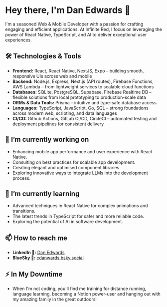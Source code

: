 # Hey there, I'm Dan Edwards 👋

I'm a seasoned Web & Mobile Developer with a passion for crafting engaging and efficient applications. At Infinite Red, I focus on leveraging the power of React Native, TypeScript, and AI to deliver exceptional user experiences.

## 🛠 Technologies & Tools

- **Frontend:** React, React Native, NextJS, Expo – building smooth, responsive UIs across web and mobile  
- **Backend:** Node.js, Express, Next.js (API routes), Firebase Functions, AWS Lambda – from lightweight services to scalable cloud functions  
- **Databases:** SQLite, PostgreSQL, Supabase, Firebase Realtime DB – flexible solutions from local prototyping to production-scale data  
- **ORMs & Data Tools:** Prisma – intuitive and type-safe database access  
- **Languages:** TypeScript, JavaScript, Go, SQL – strong foundations across modern web, scripting, and data languages  
- **CI/CD:** Github Actions, GitLab CI/CD, CircleCI – automated testing and deployment pipelines for consistent delivery


## 🔭 I’m currently working on

- Enhancing mobile app performance and user experience with React Native.
- Consulting on best practices for scalable app development.
- Creating elegant and optimised component libraries
- Exploring innovative ways to integrate LLMs into the development process.

## 🌱 I’m currently learning

- Advanced techniques in React Native for complex animations and transitions.
- The latest trends in TypeScript for safer and more reliable code.
- Exploring the potential of AI in software development.

## 📫 How to reach me

- **LinkedIn 💼:** [Dan Edwards](https://www.linkedin.com/in/cdanwards/)
- **BlueSky 🦋:** [cdanwards.bsky.social](https://bsky.app/profile/cdanwards.bsky.social)

## ⚡ In My Downtime

- When I'm not coding, you'll find me training for distance running, language learning, becoming a Notion power-user and hanging out with my amazing family in the great outdoors!
